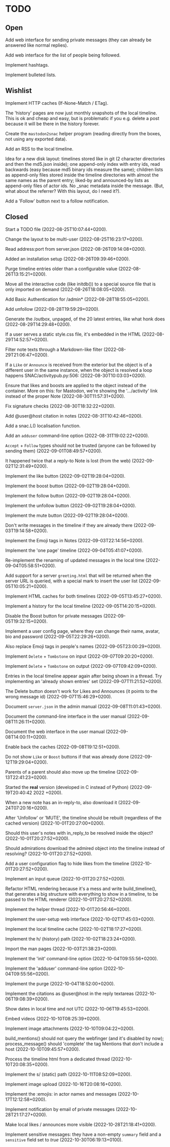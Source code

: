 # TODO

## Open

Add web interface for sending private messages (they can already be answered like normal replies).

Add web interface for the list of people being followed.

Implement hashtags.

Implement bulleted lists.

## Wishlist

Implement HTTP caches (If-None-Match / ETag).

The 'history' pages are now just monthly snapshots of the local timeline. This is ok and cheap and easy, but is problematic if you e.g. delete a post because it will be there in the history forever.

Create the `mastodon2snac` helper program (reading directly from the boxes, not using any exported data).

Add an RSS to the local timeline.

Idea for a new disk layout: timelines stored like in git (2 character directories and then the md5.json inside); one append-only index with entry ids, read backwards (easy because md5 binary ids measure the same); children lists as append-only files stored inside the timeline directories with almost the same names as the parent entry; liked-by and announced-by lists as append-only files of actor ids. No _snac metadata inside the message. (But, what about the referrer? With this layout, do I need it?).

Add a 'Follow' button next to a follow notification.

## Closed

Start a TODO file (2022-08-25T10:07:44+0200).

Change the layout to be multi-user (2022-08-25T16:23:17+0200).

Read address:port from server.json (2022-08-26T09:14:08+0200).

Added an installation setup (2022-08-26T09:39:46+0200).

Purge timeline entries older than a configurable value (2022-08-26T13:15:21+0200).

Move all the interactive code (like initdb()) to a special source file that is only imported on demand (2022-08-26T18:08:05+0200).

Add Basic Authentication for /admin* (2022-08-28T18:55:05+0200).

Add unfollow (2022-08-28T19:59:29+0200).

Generate the /outbox, unpaged, of the 20 latest entries, like what honk does (2022-08-29T14:29:48+0200).

If a user serves a static style.css file, it's embedded in the HTML (2022-08-29T14:52:57+0200).

Filter note texts through a Markdown-like filter (2022-08-29T21:06:47+0200).

If a `Like` or `Announce` is received from the exterior but the object is of a different user in the same instance, when the object is resolved a loop happens SNAC/activitypub.py:506: (2022-08-30T10:03:03+0200).

Ensure that likes and boosts are applied to the object instead of the container. More on this: for Mastodon, we're showing the '.../activity' link instead of the proper Note (2022-08-30T11:57:31+0200).

Fix signature checks (2022-08-30T18:32:22+0200).

Add @user@host citation in notes (2022-08-31T10:42:46+0200).

Add a snac.L() localisation function.

Add an `adduser` command-line option (2022-08-31T19:02:22+0200).

`Accept` + `Follow` types should not be trusted (anyone can be followed by sending them) (2022-09-01T08:49:57+0200).

It happened twice that a reply-to Note is lost (from the web) (2022-09-02T12:31:49+0200).

Implement the like button (2022-09-02T19:28:04+0200).

Implement the boost button (2022-09-02T19:28:04+0200).

Implement the follow button (2022-09-02T19:28:04+0200).

Implement the unfollow button (2022-09-02T19:28:04+0200).

Implement the mute button (2022-09-02T19:28:04+0200).

Don't write messages in the timeline if they are already there (2022-09-03T19:14:58+0200).

Implement the Emoji tags in Notes (2022-09-03T22:14:56+0200).

Implement the 'one page' timeline (2022-09-04T05:41:07+0200).

Re-implement the renaming of updated messages in the local time (2022-09-04T05:58:51+0200).

Add support for a server `greeting.html` that will be returned when the server URL is queried, with a special mark to insert the user list (2022-09-05T10:05:21+0200).

Implement HTML caches for both timelines (2022-09-05T13:45:27+0200).

Implement a history for the local timeline (2022-09-05T14:20:15+0200).

Disable the Boost button for private messages (2022-09-05T19:32:15+0200).

Implement a user config page, where they can change their name, avatar, bio and password (2022-09-05T22:29:26+0200).

Also replace Emoji tags in people's names (2022-09-05T23:00:29+0200).

Implement `Delete` + `Tombstone` on input (2022-09-07T09:20:20+0200).

Implement `Delete` + `Tombstone` on output (2022-09-07T09:42:09+0200).

Entries in the local timeline appear again after being shown in a thread. Try implementing an 'already shown entries' set (2022-09-07T11:21:52+0200).

The Delete button doesn't work for Likes and Announces (it points to the wrong message id) (2022-09-07T15:46:29+0200).

Document `server.json` in the admin manual (2022-09-08T11:01:43+0200).

Document the command-line interface in the user manual (2022-09-08T11:26:11+0200).

Document the web interface in the user manual (2022-09-08T14:00:11+0200).

Enable back the caches (2022-09-08T19:12:51+0200).

Do not show `Like` or `Boost` buttons if that was already done (2022-09-12T19:29:04+0200).

Parents of a parent should also move up the timeline (2022-09-13T22:41:23+0200).

Started the **real** version (developed in C instead of Python) (2022-09-19T20:40:42 2022 +0200).

When a new note has an in-reply-to, also download it (2022-09-24T07:20:16+0200).

After 'Unfollow' or 'MUTE', the timeline should be rebuilt (regardless of the cached version) (2022-10-01T20:27:00+0200).

Should this user's notes with in_reply_to be resolved inside the object? (2022-10-01T20:27:52+0200).

Should admirations download the admired object into the timeline instead of resolving? (2022-10-01T20:27:52+0200).

Add a user configuration flag to hide likes from the timeline (2022-10-01T20:27:52+0200).

Implement an input queue (2022-10-01T20:27:52+0200).

Refactor HTML rendering because it's a mess and write build_timeline(), that generates a big structure with everything to show in a timeline, to be passed to the HTML renderer (2022-10-01T20:27:52+0200).

Implement the helper thread (2022-10-01T20:56:46+0200).

Implement the user-setup web interface (2022-10-02T17:45:03+0200).

Implement the local timeline cache (2022-10-02T18:17:27+0200).

Implement the h/ (history) path (2022-10-02T18:23:24+0200).

Import the man pages (2022-10-03T21:38:23+0200).

Implement the 'init' command-line option (2022-10-04T09:55:56+0200).

Implement the 'adduser' command-line option  (2022-10-04T09:55:56+0200).

Implement the purge (2022-10-04T18:52:00+0200).

Implement the citations as @user@host in the reply textareas (2022-10-06T19:08:39+0200).

Show dates in local time and not UTC (2022-10-06T19:45:53+0200).

Embed videos (2022-10-10T08:25:39+0200).

Implement image attachments (2022-10-10T09:04:22+0200).

build_mentions() should not query the webfinger (and it's disabled by now); process_message() should 'complete' the tag Mentions that don't include a host (2022-10-10T09:45:57+0200).

Process the timeline html from a dedicated thread (2022-10-10T20:08:35+0200).

Implement the s/ (static) path (2022-10-11T08:52:09+0200).

Implement image upload (2022-10-16T20:08:16+0200).

Implement the :emojis: in actor names and messages (2022-10-17T12:12:58+0200).

Implement notification by email of private messages (2022-10-28T21:17:27+0200).

Make local likes / announces more visible (2022-10-28T21:18:41+0200).

Implement sensitive messages: they have a non-empty `summary` field and a `sensitive` field set to *true* (2022-10-30T06:19:13+0100).
